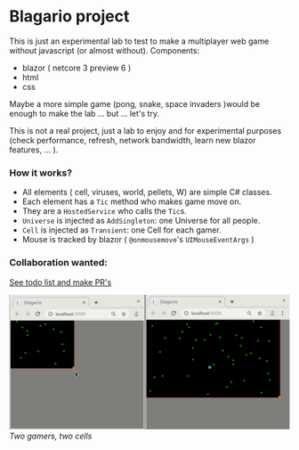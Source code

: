 # Blagario project

This is just an experimental lab to test to make a multiplayer web game without javascript (or almost without). Components:

* blazor ( netcore 3 preview 6 )
* html
* css

Maybe a more simple game (pong, snake, space invaders )would be enough to make the lab ... but ... let's try.

This is not a real project, just a lab to enjoy and for experimental purposes (check performance, refresh, network bandwidth, learn new blazor features, ... ).

### How it works?

* All elements ( cell, viruses, world, pellets, W) are simple C# classes.
* Each element has a `Tic` method who makes game move on.
* They are a `HostedService` who calls the `Tic`s.
* `Universe` is injected as `AddSingleton`: one Universe for all people.
* `Cell` is injected as `Transient`: one Cell for each gamer.
* Mouse is tracked by blazor ( `@onmousemove`'s `UIMouseEventArgs` )

### Collaboration wanted:

[See todo list and make PR's](https://github.com/ctrl-alt-d/Blagario/issues/1)

![screenshot](./screenshots/blagario.gif)
*Two gamers, two cells*
